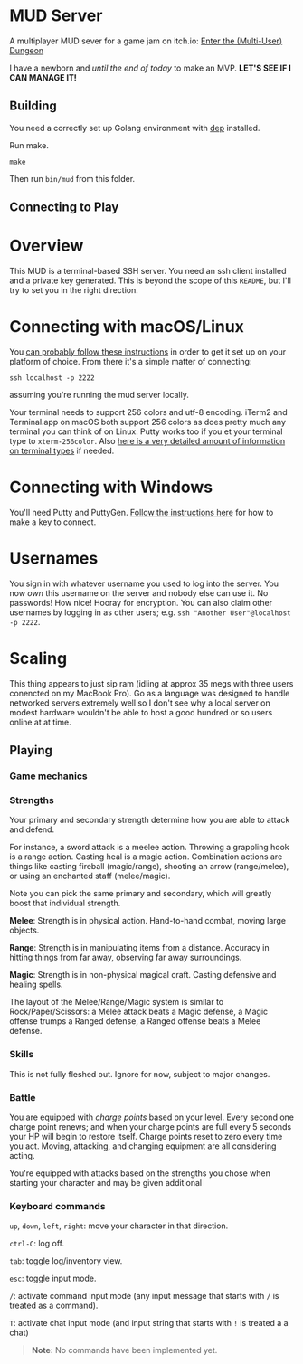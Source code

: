 # MUD Server
A multiplayer MUD sever for a game jam on itch.io: [Enter the (Multi-User) Dungeon](https://itch.io/jam/enterthemud)

I have a newborn and *until the end of today* to make an MVP. **LET'S SEE IF I CAN MANAGE IT!**

## Building

You need a correctly set up Golang environment with [dep](https://github.com/golang/dep) installed.

Run make.

    make

Then run `bin/mud` from this folder.

## Connecting to Play

# Overview

This MUD is a terminal-based SSH server. You need an ssh client installed and a private key generated. This is beyond the scope of this `README`, but I'll try to set you in the right direction.

# Connecting with macOS/Linux

You [can probably follow these instructions](https://help.github.com/articles/generating-a-new-ssh-key-and-adding-it-to-the-ssh-agent/)
in order to get it set up on your platform of choice. From there it's a simple matter of connecting:

    ssh localhost -p 2222

assuming you're running the mud server locally.

Your terminal needs to support 256 colors and utf-8 encoding. iTerm2 and Terminal.app on macOS both support 256 colors as does pretty much any terminal you can think of on Linux. Putty works too if you et your terminal type to `xterm-256color`. Also [here is a very detailed amount of information on terminal types](https://stackoverflow.com/questions/15375992/vim-difference-between-t-co-256-and-term-xterm-256color-in-conjunction-with-tmu/15378816#15378816) if needed.

# Connecting with Windows

You'll need Putty and PuttyGen. [Follow the instructions here](https://system.cs.kuleuven.be//cs/system/security/ssh/setupkeys/putty-with-key.html) for how to make a key to connect.

# Usernames

You sign in with whatever username you used to log into the server. You now *own* this username on the server and nobody else can use it. No passwords! How nice! Hooray for encryption. You can also claim other usernames by logging in as other users; e.g. `ssh "Another User"@localhost -p 2222`.

# Scaling

This thing appears to just sip ram (idling at approx 35 megs with three users conencted on my MacBook Pro). Go as a language was designed to handle networked servers extremely well so I don't see why a local server on modest hardware wouldn't be able to host a good hundred or so users online at at time.

## Playing

### Game mechanics

### Strengths

Your primary and secondary strength determine how you are able to attack and defend.

For instance, a sword attack is a meelee action. Throwing a grappling hook is a range action. Casting heal is a magic action. Combination actions are things like casting fireball (magic/range), shooting an arrow (range/melee), or using an enchanted staff (melee/magic).

Note you can pick the same primary and secondary, which will greatly boost that individual strength.

**Melee**: Strength is in physical action. Hand-to-hand combat, moving large objects.

**Range**: Strength is in manipulating items from a distance. Accuracy in hitting things from far away, observing far away surroundings.

**Magic**: Strength is in non-physical magical craft. Casting defensive and healing spells.

The layout of the Melee/Range/Magic system is similar to Rock/Paper/Scissors: a Melee attack beats a Magic defense, a Magic offense trumps a Ranged defense, a Ranged offense beats a Melee defense.

### Skills

This is not fully fleshed out. Ignore for now, subject to major changes.

### Battle

You are equipped with *charge points* based on your level. Every second one charge point renews; and when your charge points are full every 5 seconds your HP will begin to restore itself. Charge points reset to zero every time you act. Moving, attacking, and changing equipment are all considering acting.

You're equipped with attacks based on the strengths you chose when starting your character and may be given additional 

### Keyboard commands

`up`, `down`, `left`, `right`: move your character in that direction.

`ctrl-C`: log off.

`tab`: toggle log/inventory view.

`esc`: toggle input mode.

`/`: activate command input mode (any input message that starts with `/` is treated as a command).

`T`: activate chat input mode (and input string that starts with `!` is treated a a chat)

> **Note:** No commands have been implemented yet.
